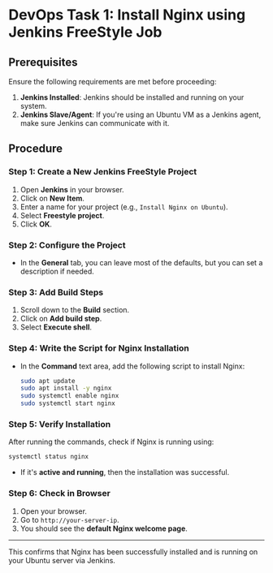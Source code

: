 # DevOps Task 1: Install Nginx using Jenkins FreeStyle Job

## Prerequisites
Ensure the following requirements are met before proceeding:

1. **Jenkins Installed**: Jenkins should be installed and running on your system.
2. **Jenkins Slave/Agent**: If you're using an Ubuntu VM as a Jenkins agent, make sure Jenkins can communicate with it.

## Procedure

### Step 1: Create a New Jenkins FreeStyle Project
1. Open **Jenkins** in your browser.
2. Click on **New Item**.
3. Enter a name for your project (e.g., `Install Nginx on Ubuntu`).
4. Select **Freestyle project**.
5. Click **OK**.

### Step 2: Configure the Project
- In the **General** tab, you can leave most of the defaults, but you can set a description if needed.

### Step 3: Add Build Steps
1. Scroll down to the **Build** section.
2. Click on **Add build step**.
3. Select **Execute shell**.

### Step 4: Write the Script for Nginx Installation
- In the **Command** text area, add the following script to install Nginx:
  
  ```sh
  sudo apt update
  sudo apt install -y nginx
  sudo systemctl enable nginx
  sudo systemctl start nginx
  ```

### Step 5: Verify Installation
After running the commands, check if Nginx is running using:
  
```sh
systemctl status nginx
```

- If it's **active and running**, then the installation was successful.

### Step 6: Check in Browser
1. Open your browser.
2. Go to `http://your-server-ip`.
3. You should see the **default Nginx welcome page**.

---
This confirms that Nginx has been successfully installed and is running on your Ubuntu server via Jenkins.
